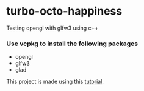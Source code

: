 # turbo-octo-happiness
Testing opengl with glfw3 using c++

### Use vcpkg to install the following packages
- opengl
- glfw3
- glad

This project is made using this [tutorial](https://learnopengl.com/).